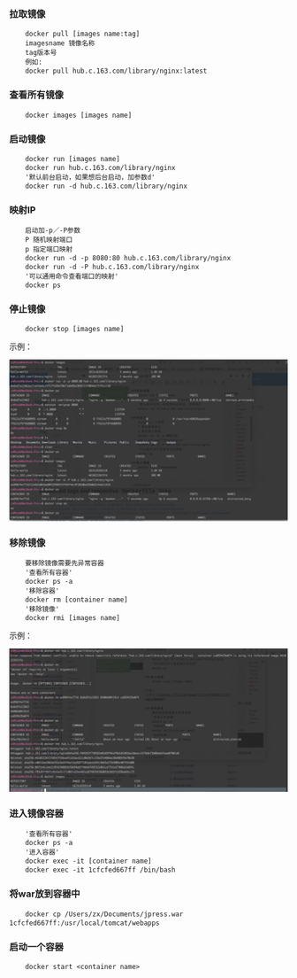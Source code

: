### 拉取镜像

```
    docker pull [images name:tag]
    imagesname 镜像名称
    tag版本号   
    例如:
    docker pull hub.c.163.com/library/nginx:latest
```

### 查看所有镜像

```
    docker images [images name]
```

### 启动镜像

```
    docker run [images name]
    docker run hub.c.163.com/library/nginx
    '默认前台启动，如果想后台启动，加参数d'
    docker run -d hub.c.163.com/library/nginx
```

### 映射IP

```
    启动加-p／-P参数
    P 随机映射端口
    p 指定端口映射
    docker run -d -p 8080:80 hub.c.163.com/library/nginx
    docker run -d -P hub.c.163.com/library/nginx
    '可以通用命令查看端口的映射'
    docker ps
```

### 停止镜像

```
    docker stop [images name]
```

示例：

![例子](../pics/getImage-16.png)

### 移除镜像

```
    要移除镜像需要先异常容器
    '查看所有容器'
    docker ps -a
    '移除容器'
    docker rm [container name]
    '移除镜像'
    docker rmi [images name]
```

示例：

![例子](../pics/getImage-17.png)
    
### 进入镜像容器

```
    '查看所有容器'
    docker ps -a
    '进入容器'
    docker exec -it [container name] 
    docker exec -it 1cfcfed667ff /bin/bash
```

### 将war放到容器中

```
    docker cp /Users/zx/Documents/jpress.war 1cfcfed667ff:/usr/local/tomcat/webapps
```

### 启动一个容器

```
	docker start <container name>
```
